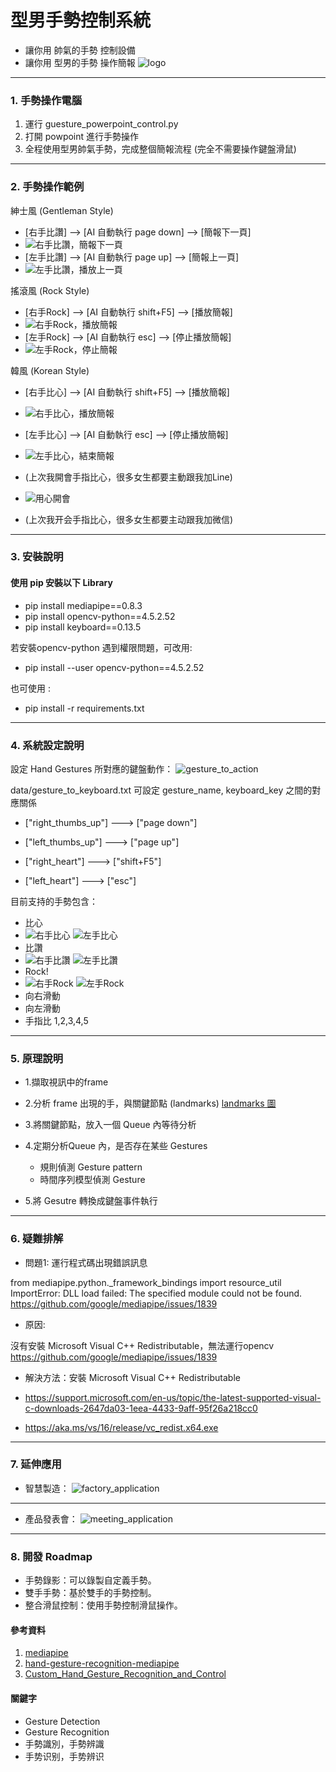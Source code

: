 # 型男手勢控制系統 
* 讓你用 帥氣的手勢 控制設備
* 讓你用 型男的手勢 操作簡報
![logo](img/jpg/hand_gesture_remote_control.jpg)

---
### 1. 手勢操作電腦

1. 運行 guesture_powerpoint_control.py
2. 打開 powpoint 進行手勢操作 
3. 全程使用型男帥氣手勢，完成整個簡報流程 (完全不需要操作鍵盤滑鼠)

---
### 2. 手勢操作範例


紳士風 (Gentleman Style)
* [右手比讚] --> [AI 自動執行 page down] --> [簡報下一頁]
* ![右手比讚，簡報下一頁](img/gif/right_thumb_up.gif)
* [左手比讚] --> [AI 自動執行 page up] --> [簡報上一頁]
* ![左手比讚，播放上一頁](img/gif/left_thumb_up.gif)


搖滾風 (Rock Style)
* [右手Rock] --> [AI 自動執行 shift+F5] --> [播放簡報]
* ![右手Rock，播放簡報](img/gif/right_rock.gif)
* [左手Rock] --> [AI 自動執行 esc] --> [停止播放簡報]
* ![左手Rock，停止簡報](img/gif/left_rock.gif)

韓風 (Korean Style)
* [右手比心] --> [AI 自動執行 shift+F5] --> [播放簡報]
* ![右手比心，播放簡報](img/gif/right_heart.gif)
* [左手比心] --> [AI 自動執行 esc] --> [停止播放簡報]
* ![左手比心，結束簡報](img/gif/left_heart.gif)

* (上次我開會手指比心，很多女生都要主動跟我加Line)
* ![用心開會](img/gif/star_heart_gesture.gif)
* (上次我开会手指比心，很多女生都要主动跟我加微信)

---
### 3. 安裝說明

#### 使用 pip 安裝以下 Library
* pip install mediapipe==0.8.3
* pip install opencv-python==4.5.2.52
* pip install keyboard==0.13.5

若安裝opencv-python 遇到權限問題，可改用:
* pip install --user opencv-python==4.5.2.52

也可使用 :
* pip install -r requirements.txt

---
### 4. 系統設定說明 


設定 Hand Gestures 所對應的鍵盤動作：
![gesture_to_action](img/jpg/gestures_to_actions.jpg)

data/gesture_to_keyboard.txt
可設定 gesture_name, keyboard_key 之間的對應關係

* ["right_thumbs_up"] ---> ["page down"]
* ["left_thumbs_up"] ---> ["page up"]

* ["right_heart"] ---> ["shift+F5"]
* ["left_heart"] ---> ["esc"]

目前支持的手勢包含：
* 比心
* ![右手比心](img/jpg/right_heart_m.jpg) ![左手比心](img/jpg/left_heart_m.jpg)
* 比讚
* ![右手比讚](img/jpg/right_thumb_up_m.jpg) ![左手比讚](img/jpg/left_thumb_up_m.jpg)
* Rock!
* ![右手Rock](img/jpg/right_rock_m.jpg) ![左手Rock](img/jpg/left_rock_m.jpg)
* 向右滑動
* 向左滑動
* 手指比 1,2,3,4,5

---
### 5. 原理說明


* 1.擷取視訊中的frame
* 2.分析 frame 出現的手，與關鍵節點 (landmarks)
[landmarks 圖](https://google.github.io/mediapipe/images/mobile/hand_landmarks.png)
* 3.將關鍵節點，放入一個 Queue 內等待分析
* 4.定期分析Queue 內，是否存在某些 Gestures
	* 規則偵測 Gesture pattern
	* 時間序列模型偵測 Gesture

* 5.將 Gesutre 轉換成鍵盤事件執行

---
### 6. 疑難排解


* 問題1: 運行程式碼出現錯誤訊息

from mediapipe.python._framework_bindings import resource_util ImportError: DLL load failed: 
The specified module could not be found.
https://github.com/google/mediapipe/issues/1839

* 原因: 

沒有安裝 Microsoft Visual C++ Redistributable，無法運行opencv
https://github.com/google/mediapipe/issues/1839

* 解決方法：安裝 Microsoft Visual C++ Redistributable

* https://support.microsoft.com/en-us/topic/the-latest-supported-visual-c-downloads-2647da03-1eea-4433-9aff-95f26a218cc0
* https://aka.ms/vs/16/release/vc_redist.x64.exe

---
### 7. 延伸應用


* 智慧製造：
![factory_application](img/jpg/factory_application.jpg)
---
* 產品發表會：
![meeting_application](img/jpg/meeting_application.jpg)

---
### 8. 開發 Roadmap
* 手勢錄影：可以錄製自定義手勢。
* 雙手手勢：基於雙手的手勢控制。
* 整合滑鼠控制：使用手勢控制滑鼠操作。

#### 參考資料
1. [mediapipe](https://google.github.io/mediapipe/)
2. [hand-gesture-recognition-mediapipe](https://github.com/kinivi/hand-gesture-recognition-mediapipe)
3. [Custom_Hand_Gesture_Recognition_and_Control](https://github.com/atharvakale31/Custom_Hand_Gesture_Recognition_and_Control)

#### 關鍵字
+ Gesture Detection
+ Gesture Recognition
+ 手勢識別，手勢辨識
+ 手势识别，手势辨识